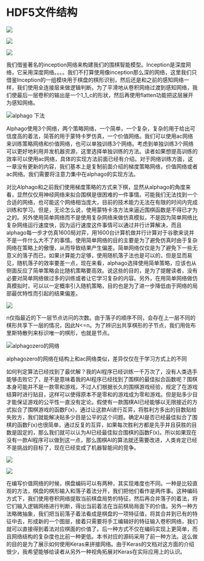 # HDF5文件结构

![](.gitbook/assets/wei-ming-ming-hui-tu-37%20%281%29.svg)

![](.gitbook/assets/jian-dan-shen-jing-wang-luo-jia-gou-.svg)

![](.gitbook/assets/cnn.svg)

我们借鉴著名的inception网络来构建我们的围棋智能模型。Inception是深度网络，它采用深度网络。。。。我们不打算使用像inception那么深的网络，这里我们只借鉴Inception的一组模块用于棋盘的棋形识别，然后还是和之前的感知网络一样，我们使用全连接层来做逻辑判断。为了平滑地从卷积网络过渡到感知网络，我们使最后一层卷积的输出是一个1\_1\_c的形状，然后再使用flatten功能把这层展开为感知网络。



![alphago &#x4E0B;&#x6CD5;](.gitbook/assets/alphago-sui-ji-.svg)

Alphago使用3个网络，两个策略网络，一个简单，一个复杂，复杂的用于给出可信度高的着法，简答的用于蒙特卡罗仿真，一个价值网络。我们可以使用ac网络来训练策略网络和价值网络，也可以单独训练3个网络。考虑到单独训练3个网络可以更好地利用并发机器资源，这里选择单独训练的方法。读者如果想提高训练的效率可以使用ac网络，具体的实现方法前面已经有介绍。对于网络训练方面，这一章没有更新的内容，我们基本上是复制前面介绍的梯度策略网络，价值网络或者ac网络。我们需要将注意力集中在alphago的实现方法。

对比Alphago和之前我们使用梯度策略的方式来下棋，显然从alphago的角度来看，显然仅仅用神经网络来拟合围棋是很困难的一件事情。可能我们无法找到一个合适的网络，也可能这个网络相当庞大，目前的技术能力无法在有限的时间内完成训练和学习。但是，无论怎么说，使用蒙特卡洛方法来逼近围棋函数是不得已才为之的。另外使用简单网络而不是使用复杂网络来做仿真模拟，不是因为简单网络比复杂网络运行速度快，因为运行速度这件事情可以通过并行计算解决，而且alphago每一步才仿真1600局对弈，用1600台计算机做并行计算对于谷歌来说并不是一件什么大不了的事情。使用简单网络的目的主要是为了避免仿真时由于复杂网络在策略上的傲慢，从而导致结果产生偏差。简单网络仅仅是为了避免下一些无意义的落子而已，如果计算能力足够，使用随机落子法也是可以的，但是显而易见，随机落子的效率要差一点，现在来看，alphago选择使用简单策略，应该也从侧面反应了简单策略会比随机策略要高效。说这些的目的，是为了提醒读者，没有必要对简单网络做过多的训练或者让它学习复杂的内容。另外，在用简单网络做仿真模拟时，可以以一定概率引入随机策略，目的也是为了进一步降低由于网络的局部最优特性而引起的结果偏差。

![](.gitbook/assets/alphago_zero-1-.svg)

n仅指最近的下一层节点访问的次数。由于落子的顺序不同，会存在上一层不同的棋形共享下一层的情况，因此N&lt;=n。为了辨识出共享棋形的子节点，我们用佐布里斯特散列来标识唯一的棋形，也就是节点。

![alphagozero&#x7684;&#x7F51;&#x7EDC;](.gitbook/assets/wang-luo-jie-gou-.svg)

alphagozero的网络在结构上和ac网络类似，差异仅仅在于学习方式上的不同

如何判定算法已经找到了最优解？我的AI程序已经训练一千万次了，没有人类选手能够击败它了，是不是意味着我的AI程序已经找到了围棋的最佳拟合函数呢？围棋本身可能并不是一款零和游戏，不过人们根据长久的围棋游戏经验，规定了在游戏结算时进行贴目，这样可以使得原本不是零和的游戏成为零和游戏。但是贴多少目才能保证游戏的公平性一直没有定论。假使有一款围棋AI已经能够以无限接近的方式拟合了围棋游戏的函数F\(x\)，通过让这款AI进行互弈，将胜利方多出的目数贴给失败方，我们就能解决贴多少目是公平的这个问题。确定AI是否已经最佳拟合了围棋的函数F\(x\)也很简单，通过反复的互弈，如果每次胜利方都是先手并且获胜的目数是固定的，那么我们就可以认为AI已经最佳拟合围棋的函数F\(x\)。所以如果现在没有一款AI程序可以做到这一点，那么围棋AI的算法就还需要改进，人类肯定已经不是挑战的目标了，现在已经变成了机器智能间的竞争。

![](.gitbook/assets/jia-zhi-wang-luo-1.svg)

![](.gitbook/assets/jia-zhi-wang-luo-2.svg)

在编写价值网络的时候，棋盘编码可以有两种，其实现难度也不同。一种是比较直观的方法，棋盘的棋形输入和落子着法分开，我们把他们看作是两件事。这种编码方式下，我们使用卷积网络提取当前棋盘局势的特征，然后再合并落子的着法，将它们输入逻辑网络进行判断，得出当前着法在当前棋局局面下的价值。另外一种方法略微抽象，我们把当前落子着法看成是棋盘的一项特征值，将其合并到已有的特征中去，形成新的一个图层，接着只需要将手工编辑好的特征输入卷积网络，我们就可以直接得到着法对应棋面的价值了。后一种方式不仅在编码实现上更简单，而且网络结构的复杂度也比前一种更低。本书对应的源码采用了前一种方法。这么做的目的是为了展示如何使用Keras来拼接网络。由于Keras的文档对这方面的介绍很少，我希望能够给读者从另外一种视角拓展对Keras在实际应用上的认识。

